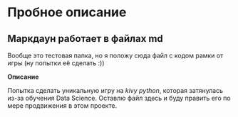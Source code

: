 # Пробное описание
## Маркдаун работает в файлах md
Вообще это тестовая папка, но я положу сюда файл с кодом рамки от игры (ну попытки её сделать :))

**Описание**

Попытка сделать уникальную игру на *kivy python*, которая затянулась из-за обучения Data Science. 
Оставлю файл здесь и буду править его по мере продвижения в этом проекте.
